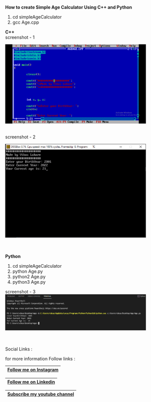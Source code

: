 **How to create Simple Age Calculator Using C++ and Python**


1. cd simpleAgeCalculator
2. gcc Age.cpp

**C++**<br>
screenshot - 1

<img src="SS/Age.png" width="450"><br><br>

screenshot - 2

<img src="SS/A.PNG" width="450"><br><br><br>


**Python**

1. cd simpleAgeCalculator
2. python Age.py
3. python2 Age.py
4. python3 Age.py

screenshot - 3
<img src="SS/P1.PNG" width="450"><br><br><br>

Social Links :

for more information Follow links :

|**[Follow me on Instagram](https://instagram.com/__vikas__05)**|
|---------------------------------------------------------------|



|**[Follow me on Linkedin](https://www.linkedin.com/in/vikas-lahare-473144227/)**|
|--------------------------------------------------------------------------------|



|**[Subscribe my youtube channel](https://www.youtube.com/channel/UCf-YDB8E6JJ4eoBTBDKVBNQ)**|
|--------------------------------------------------------------------------------------------|

